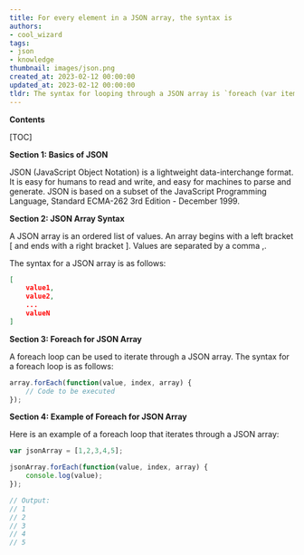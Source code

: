 ```yaml
---
title: For every element in a JSON array, the syntax is
authors:
- cool_wizard
tags:
- json
- knowledge
thumbnail: images/json.png
created_at: 2023-02-12 00:00:00
updated_at: 2023-02-12 00:00:00
tldr: The syntax for looping through a JSON array is `foreach (var item in array) { //code here }`.
---
```


**Contents**

[TOC]

**Section 1: Basics of JSON**

JSON (JavaScript Object Notation) is a lightweight data-interchange format. It is easy for humans to read and write, and easy for machines to parse and generate. JSON is based on a subset of the JavaScript Programming Language, Standard ECMA-262 3rd Edition - December 1999.

**Section 2: JSON Array Syntax**

A JSON array is an ordered list of values. An array begins with a left bracket [ and ends with a right bracket ]. Values are separated by a comma ,.

The syntax for a JSON array is as follows:

```json
[
    value1,
    value2,
    ...
    valueN
]
```

**Section 3: Foreach for JSON Array**

A foreach loop can be used to iterate through a JSON array. The syntax for a foreach loop is as follows:

```javascript
array.forEach(function(value, index, array) {
    // Code to be executed
});
```

**Section 4: Example of Foreach for JSON Array**

Here is an example of a foreach loop that iterates through a JSON array:

```javascript
var jsonArray = [1,2,3,4,5];

jsonArray.forEach(function(value, index, array) {
    console.log(value);
});

// Output:
// 1
// 2
// 3
// 4
// 5
```
